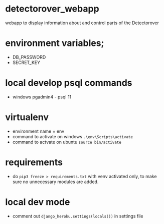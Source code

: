 # detectorover_webapp
webapp to display information about and control parts of the Detectorover

# environment variables;
-   DB_PASSWORD
-   SECRET_KEY

# local develop psql commands
-   windows pgadmin4 - psql 11

# virtualenv
-   environment name = env
-   command to activate on windows `.\env\Scripts\activate`
-   command to actvate on ubuntu `source bin/activate`

# requirements
-   do `pip3 freeze > requirements.txt` with venv activated only, to make sure no unnecessary modules are added.

# local dev mode
-   comment out `django_heroku.settings(locals())` in settings file